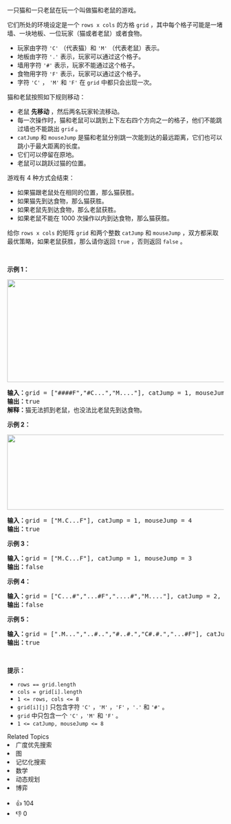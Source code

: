 <p>一只猫和一只老鼠在玩一个叫做猫和老鼠的游戏。</p>

<p>它们所处的环境设定是一个 <code>rows x cols</code> 的方格 <code>grid</code> ，其中每个格子可能是一堵墙、一块地板、一位玩家（猫或者老鼠）或者食物。</p>

<ul>
	<li>玩家由字符 <code>'C'</code> （代表猫）和 <code>'M'</code> （代表老鼠）表示。</li>
	<li>地板由字符 <code>'.'</code> 表示，玩家可以通过这个格子。</li>
	<li>墙用字符 <code>'#'</code> 表示，玩家不能通过这个格子。</li>
	<li>食物用字符 <code>'F'</code> 表示，玩家可以通过这个格子。</li>
	<li>字符 <code>'C'</code> ， <code>'M'</code> 和 <code>'F'</code> 在 <code>grid</code> 中都只会出现一次。</li>
</ul>

<p>猫和老鼠按照如下规则移动：</p>

<ul>
	<li>老鼠 <strong>先移动</strong> ，然后两名玩家轮流移动。</li>
	<li>每一次操作时，猫和老鼠可以跳到上下左右四个方向之一的格子，他们不能跳过墙也不能跳出 <code>grid</code> 。</li>
	<li><code>catJump</code> 和 <code>mouseJump</code> 是猫和老鼠分别跳一次能到达的最远距离，它们也可以跳小于最大距离的长度。</li>
	<li>它们可以停留在原地。</li>
	<li>老鼠可以跳跃过猫的位置。</li>
</ul>

<p>游戏有 4 种方式会结束：</p>

<ul>
	<li>如果猫跟老鼠处在相同的位置，那么猫获胜。</li>
	<li>如果猫先到达食物，那么猫获胜。</li>
	<li>如果老鼠先到达食物，那么老鼠获胜。</li>
	<li>如果老鼠不能在 1000 次操作以内到达食物，那么猫获胜。</li>
</ul>

<p>给你 <code>rows x cols</code> 的矩阵 <code>grid</code> 和两个整数 <code>catJump</code> 和 <code>mouseJump</code> ，双方都采取最优策略，如果老鼠获胜，那么请你返回 <code>true</code> ，否则返回 <code>false</code> 。</p>

<p> </p>

<p><strong>示例 1：</strong></p>

<p><strong><img alt="" src="https://assets.leetcode-cn.com/aliyun-lc-upload/uploads/2021/01/17/sample_111_1955.png" style="width: 580px; height: 239px;" /></strong></p>

<pre>
<b>输入：</b>grid = ["####F","#C...","M...."], catJump = 1, mouseJump = 2
<b>输出：</b>true
<b>解释：</b>猫无法抓到老鼠，也没法比老鼠先到达食物。
</pre>

<p><strong>示例 2：</strong></p>

<p><img alt="" src="https://assets.leetcode-cn.com/aliyun-lc-upload/uploads/2021/01/17/sample_2_1955.png" style="width: 580px; height: 175px;" /></p>

<pre>
<b>输入：</b>grid = ["M.C...F"], catJump = 1, mouseJump = 4
<b>输出：</b>true
</pre>

<p><strong>示例 3：</strong></p>

<pre>
<b>输入：</b>grid = ["M.C...F"], catJump = 1, mouseJump = 3
<b>输出：</b>false
</pre>

<p><strong>示例 4：</strong></p>

<pre>
<b>输入：</b>grid = ["C...#","...#F","....#","M...."], catJump = 2, mouseJump = 5
<b>输出：</b>false
</pre>

<p><strong>示例 5：</strong></p>

<pre>
<b>输入：</b>grid = [".M...","..#..","#..#.","C#.#.","...#F"], catJump = 3, mouseJump = 1
<b>输出：</b>true
</pre>

<p> </p>

<p><strong>提示：</strong></p>

<ul>
	<li><code>rows == grid.length</code></li>
	<li><code>cols = grid[i].length</code></li>
	<li><code>1 <= rows, cols <= 8</code></li>
	<li><code>grid[i][j]</code> 只包含字符 <code>'C'</code> ，<code>'M'</code> ，<code>'F'</code> ，<code>'.'</code> 和 <code>'#'</code> 。</li>
	<li><code>grid</code> 中只包含一个 <code>'C'</code> ，<code>'M'</code> 和 <code>'F'</code> 。</li>
	<li><code>1 <= catJump, mouseJump <= 8</code></li>
</ul>
<div><div>Related Topics</div><div><li>广度优先搜索</li><li>图</li><li>记忆化搜索</li><li>数学</li><li>动态规划</li><li>博弈</li></div></div><br><div><li>👍 104</li><li>👎 0</li></div>